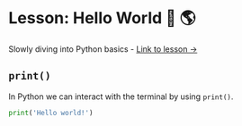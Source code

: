 # Lesson: Hello World 👋 🌎
Slowly diving into Python basics - [Link to lesson →](https://www.codedex.io/python/01-setting-up)

## `print()`
In Python we can interact with the terminal by using `print()`.
```python
print('Hello world!')
```